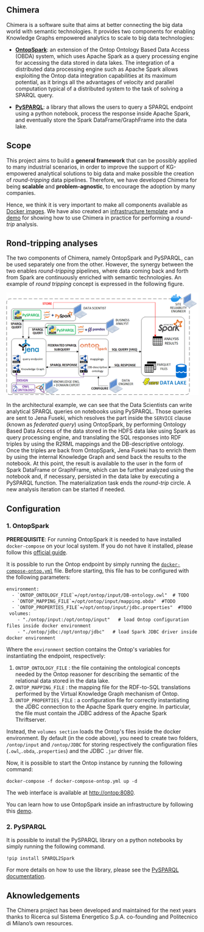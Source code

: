 
## Chimera

Chimera is a software suite that aims at better connecting the big data world with semantic technologies. It provides two components for enabling Knowledge Graphs empowered analytics to scale to big data technologies:

- [__OntopSpark__](https://github.com/chimera-suite/OntopSpark): an extension of the  Ontop Ontology Based Data Access (OBDA) system, which uses Apache Spark as a query processing engine for accessing the data stored in data lakes. The integration of a distributed data processing engine such as Apache Spark allows exploiting the Ontop data integration capabilities at its maximum potential, as it brings all the advantages of velocity and parallel computation typical of a distributed system to the task of solving a SPARQL query.

- [__PySPARQL__](https://github.com/chimera-suite/PySPARQL): a library that allows the users to query a SPARQL endpoint using a python notebook, process the response inside Apache Spark, and eventually store the Spark DataFrame/GraphFrame into the data lake.

## Scope

This project aims to build a __general framework__ that can be possibly applied to many industrial scenarios, in order  to improve the support of KG-empowered analytical solutions to big data and make possible the creation of _round-tripping_ data pipelines. Therefore, we have developed Chimera for being __scalable__ and __problem-agnostic__, to encourage the adoption by many companies.

Hence, we think it is very important to make all components available as [Docker images](https://hub.docker.com/orgs/chimerasuite/repositories). We have also created an [infrastructure template](https://github.com/chimera-suite/infrastructure) and a [demo](https://github.com/chimera-suite/use-case) for showing how to use Chimera in practice for performing a _round-trip_ analysis.

## Rond-tripping analyses

The two components of Chimera, namely OntopSpark and PySPARQL, can be used separately one from the other. However, the synergy between the two enables _round-tripping_ pipelines, where data coming back and forth from Spark are continuously enriched with semantic technologies. An example of _round tripping_ concept is expressed in the following figure.

<img src="chimera_infrastructure.png">

In the architectural example, we can see that the Data Scientists can write analytical SPARQL queries on notebooks using PySPARQL. Those queries are sent to Jena Fuseki, which resolves the part inside the `SERVICE` clause (known as _federated query_) using OntopSpark, by performing Ontology Based Data Access of the data stored in the HDFS data lake using Spark as query processing engine, and translating the SQL responses into RDF triples by using the R2RML mappings and the DB-descriptive ontology. Once the triples are back from  OntopSpark, Jena Fuseki has to enrich them by using the internal Knowledge Graph and send back the results to the notebook. At this point, the result is available to the user in the form of Spark DataFrame or GraphFrame, which can be further analyzed using the notebook and, if necessary, persisted in the data lake by executing a PySPARQL function.  The materialization task ends the _round-trip_ circle. A new analysis iteration can be started if needed.

## Configuration

### 1. OntopSpark

__PREREQUISITE__: For running OntopSpark it is needed to have installed `docker-compose` on your local system. If you do not have it installed, please follow this [official guide](https://docs.docker.com/compose/install/).

It is possible to run the Ontop endpoint by simply running the [`docker-compose-ontop.yml`](https://github.com/chimera-suite/infrastructure/blob/main/docker-compose-ontop.yml) file. Before starting, this file has to be configured with the following parameters:

```
environment:
  - `ONTOP_ONTOLOGY_FILE`=/opt/ontop/input/DB-ontology.owl"  # TODO
  - `ONTOP_MAPPING_FILE`=/opt/ontop/input/mapping.obda"  #TODO
  - `ONTOP_PROPERTIES_FILE`=/opt/ontop/input/jdbc.properties"  #TODO
 volumes:
    - "./ontop/input:/opt/ontop/input"   # load Ontop configuration files inside docker environment
    - "./ontop/jdbc:/opt/ontop/jdbc"   # load Spark JDBC driver inside docker environment
```

Where the `environment` section contains the Ontop's variables for instantiating the endpoint, respectively:
1. `ONTOP_ONTOLOGY_FILE` : the file containing the ontological concepts needed by the Ontop reasoner for describing the semantic of the relational data stored in the data lake.
3. `ONTOP_MAPPING_FILE` : the mapping file for the RDF-to-SQL translations performed by the Virtual Knowledge Graph mechanism of Ontop.
2. `ONTOP_PROPERTIES_FILE` : a configuration file for correctly instantiating the JDBC connection to the Apache Spark query engine. In particular, the file must contain the JDBC address of the Apache Spark Thriftserver.

Instead, the `volumes section` loads the Ontop's files inside the docker environment. By default (in the code above), you need to create two folders, `/ontop/input` and `/ontop/JDBC` for storing respectively the configuration files (`.owl`,`.obda`,`.properties`) and the JDBC `.jar` driver file.


 Now, it is possible to start the Ontop instance by running the following command:

```
docker-compose -f docker-compose-ontop.yml up -d
```
The web interface is available at [http://ontop:8080](http://localhost:8090).

You can learn how to use OntopSpark inside an infrastructure by following this [demo](https://github.com/chimera-suite/use-case).


### 2. PySPARQL

It is possible to install the PySPARQL library on a python notebooks by simply running the following command.

```
!pip install SPARQL2Spark
```

For more details on how to use the library, please see the [PySPARQL documentation](https://pypi.org/project/PySPARQL/0.0.5/).

## Aknowledgements

The Chimera project has been developed and maintained for the next years thanks to Ricerca sul Sistema Energetico S.p.A. co-founding and Politecnico di Milano’s own resources.
